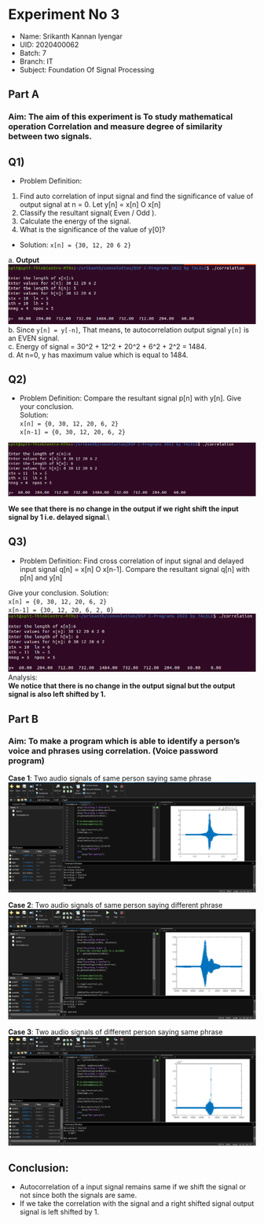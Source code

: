 # Experiment No 3
- Name: Srikanth Kannan Iyengar
- UID: 2020400062
- Batch: 7
- Branch: IT
- Subject: Foundation Of Signal Processing

## Part A
### Aim: The aim of this experiment is To study mathematical operation  Correlation and measure degree of similarity between two signals.


## Q1)
- Problem Definition:
1. Find auto correlation of input signal and find the significance of value of output signal at n = 0. Let y[n] = x[n] O x[n]
2.  Classify the resultant signal( Even / Odd ).
3.  Calculate the energy of the signal.
4. What is the significance of the value of y[0]?
- Solution:
`x[n] = {30, 12, 20 6 2}`

a. **Output**\
![Q1](https://raw.githubusercontent.com/srikanth-iyengar/SPIT-ocw/main/DSP/q1.png)\
b. Since `y[n] = y[-n]`, That means, te autocorrelation output signal `y[n]` is an EVEN signal.\
c. Energy of signal = 30^2 + 12^2 + 20^2 + 6^2 + 2^2 = 1484.\
d. At n=0, y has maximum value which is equal to 1484.

## Q2)
- Problem Definition: Compare the resultant signal p[n] with y[n]. Give your conclusion.\
Solution:\
`x[n] = {0, 30, 12, 20, 6, 2}`\
`x[n-1] = {0, 30, 12, 20, 6, 2}`


![Q2](https://raw.githubusercontent.com/srikanth-iyengar/SPIT-ocw/main/DSP/q2.png)

**We see that there is no change in the output if we right shift the input signal by 1 i.e. delayed signal**.\

## Q3)
- Problem Definition:
Find cross correlation of input signal and delayed  input signal q[n] = x[n]  O   x[n-1].  Compare the resultant signal q[n] with p[n] and y[n]                         

Give your conclusion.
 Solution:\
`x[n] = {0, 30, 12, 20, 6, 2}`\
`x[n-1] = {30, 12, 20, 6, 2, 0}`\
![Q3](https://raw.githubusercontent.com/srikanth-iyengar/SPIT-ocw/main/DSP/q3.png)\
Analysis:\
**We notice that there is no change in the output signal but the output signal is also left shifted by 1.**

## Part B
### Aim: To make a program which is able to identify a person’s voice and phrases using correlation. (Voice password program)


**Case 1**: 
Two audio signals of same person saying same phrase
![](./5.png)

**Case 2**:
Two audio signals of same person saying different phrase
![](./6.png)

**Case 3**:
Two audio signals of different person saying same phrase
![](./7.png)

## Conclusion:
- Autocorrelation of a input signal remains same if we shift the signal or not since both the signals are same.
- If we take the correlation with the signal and a right shifted signal output signal is left shifted by 1.
